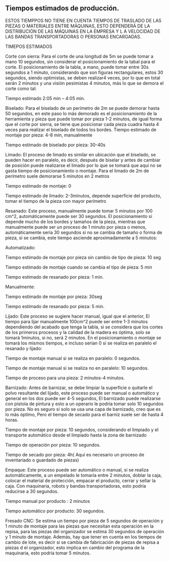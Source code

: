 ## Tiempos estimados de producción.
ESTOS TIEMPPOS NO TIENE EN CUENTA TIEMPOS DE TRASLADO DE LAS PIEZAS O MATERIALES ENTRE MÁQUINAS, 
ESTO DEPENDERÁ DE LA DISTRIBUCIÓN DE LAS MÁQUINAS EN LA EMPRESA Y L
A VELOCIDAD DE LAS BANDAS TRANSPORTADORAS O PERSONAS ENCARGADAS.  

TIMEPOS ESTIMADOS  

Corte con sierra: Para el corte de una longitud de 5m se puede tomar a mano 10 segundos,
sin considerar el posicionamiento de la tabal para el corte. El posicionamiento de la tabla,
a mano, puede tomar entre 30s segundos a 1 minuto, considerando que son figuras rectangulares,
estos 30 segundos, siendo optimistas, se deben realizar4 veces, por lo que en total serán 2 minutos 
y una visión pesimistas 4 minutos, más lo que se demora el corte como tal: 

Tiempo estimado 2:05 min – 4:05 min. 

 

Biselado: Para el biselado de un perímetro de 2m se puede demorar hasta 50 segundos, 
en este paso lo más demorado es el posicionamiento de la herramienta y pieza que
puede tomar por pieza 1-2 minutos, de igual forma que el corte por sierra, se tiene 
que posicionar cada pieza cuadra hasta 4 veces para realizar el biselado de todos los bordes. 
Tiempo estimado de montaje por pieza: 4-8 min, manualmente 

Tiempo estimado de biselado por pieza: 30-40s  

 

Limado: El proceso de limado es similar en ubicación que el biselado, se pueden hacer en paralelo,
es decir, después de biselar y antes de cambiar de posición puede realizarse el limado por lo que
se tomará que aquí no se gasta tiempo de posicionamiento o montaje. Para el limado de 2m de perímetro
suele demorarse 5 minutos en 2 metros  

Tiempo estimado de montaje: 0 

Tiempo estimado de limado: 2-3minutos, depende superficie del producto, tomar el tiempo de la pieza
con mayor perímetro  

 

Resanado:  Este proceso, manualmente puede tomar 5 minutos por 100 cm^2, automáticamente puede ser 
30 segundos. El posicionamiento si depende mucho de los bordes y tamaños de la pieza, mientras que 
manualmente puede ser un proceso de 1 minuto por pieza o menos, automáticamente sería 30 segundos
si no se cambia de tamaño o forma de pieza, si se cambia, este tiempo asciende aproximadamente a 5 minutos: 

Automatizado: 

Tiempo estimado de montaje por pieza sin cambio de tipo de pieza: 10 seg 

Tiempo estimado de montaje cuando se cambia el tipo de pieza: 5 min 

Tiempo estimado de resanado por pieza: 1 min. 


Manualmente: 

Tiempo estimado de montaje por pieza: 30seg 

Tiempo estimado de resanado por pieza: 5 min.  

 

Lijado: Este proceso se sugiere hacer manual, igual que el anterior, El tiempo para lijar 
manualmente 100cm^2 puede ser entre 1-3 minutos dependiendo del acabado que tenga la tabla,
si se considera que los cortes de los primeros procesos y la calidad de la madera es óptima,
solo se tomará 1minutos, si no, será 2 minutos. En el posicionamiento o montaje se tomará 
los mismos tiempos, e incluso serían 0 si se realiza en paralelo el resanado y lijado: 

Tiempo de montaje manual si se realiza en paralelo: 0 segundos. 

Tiempo de montaje manual si se realiza no en paralelo: 10 segundos. 

 

Tiempo de proceso para una pieza: 2 minutos-4 minutos. 

 

Barnizado: Antes de barnizar, se debe limpiar la superficie o quitarle el polvo resultante
del lijado, este proceso puede ser manual o automático y general en los dos puede ser
4-5 segundos, El barnizado puede realizarse con pistola de pintura y esto a un operario le 
podría tomar solo 10 segundos por pieza.  No es seguro si solo se usa una capa de barnizado, 
creo que es lo más óptimo, Pero el tiempo de secado para el barniz suele ser de hasta 4 horas.  

Tiempo de montaje por pieza: 10 segundos, considerando el limpiado y el transporte automático 
desde el limpiado hasta la zona de barnizado 

Tiempo de operación por pieza: 10 segundos. 

Tiempo de secado por pieza: 4h( Aquí es necesario un proceso de inventariado o guardado de piezas) 

 

Empaque: Este proceso puede ser automático o manual, si se realiza automáticamente, a un empelado
le tomaría entre 2 minutos, doblar la caja, colocar el material de protección, empacar el producto,
cerrar y sellar la caja. Con maquinaria, robots y bandas transportadoras, esto podría reducirse a
30 segundos.  

Tiempo manual por producto : 2 minutos 

 

Tiempo automático por producto: 30 segundos.  

 

Fresado CNC: Se estima un tiempo por pieza de 5 segundos de operación y 1 minuto de montaje
para las piezas que necesitan esta operación en la repisa, para las piezas del organizador se 
estima 30 segundos de operación y 1 minuto de montaje. Además, hay que tener en cuenta en los 
tiempos de cambio de lote, es decir si se cambia de fabricación de piezas de repisa a piezas d
el organizador, esto implica en cambio del programa de la maquinaria, esto podría tomar 5 minutos.
